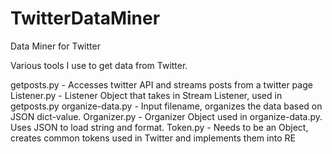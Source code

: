 # TwitterDataMiner
Data Miner for Twitter

Various tools I use to get data from Twitter.

getposts.py - Accesses twitter API and streams posts from a twitter page
Listener.py - Listener Object that takes in Stream Listener, used in getposts.py
organize-data.py - Input filename, organizes the data based on JSON dict-value.
Organizer.py - Organizer Object used  in organize-data.py. Uses JSON to load string and format.
Token.py - Needs to be an Object, creates common tokens used in Twitter and implements them into RE